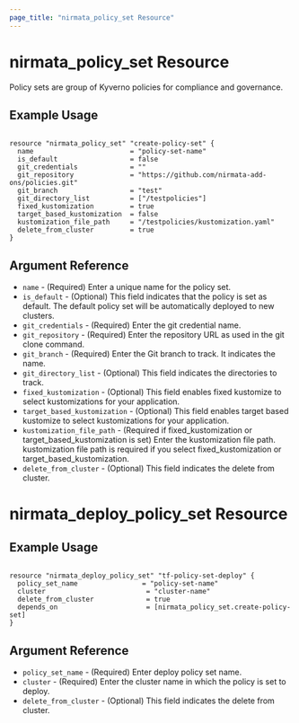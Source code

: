 ```yaml
---
page_title: "nirmata_policy_set Resource"
---
```


# nirmata_policy_set Resource

 Policy sets are group of Kyverno policies for compliance and governance.

## Example Usage

```hcl

resource "nirmata_policy_set" "create-policy-set" {
  name                        = "policy-set-name"
  is_default                  = false
  git_credentials             = ""
  git_repository              = "https://github.com/nirmata-add-ons/policies.git"
  git_branch                  = "test"
  git_directory_list          = ["/testpolicies"]
  fixed_kustomization         = true
  target_based_kustomization  = false
  kustomization_file_path     = "/testpolicies/kustomization.yaml"
  delete_from_cluster         = true
}

```

## Argument Reference

* `name` - (Required) Enter a unique name for the policy set.
* `is_default` - (Optional) This field indicates that the policy is set as default. The default policy set will be automatically deployed to new clusters.
* `git_credentials` - (Required) Enter the git credential name.
* `git_repository` - (Required)  Enter the repository URL as used in the git clone command.
* `git_branch` - (Required) Enter the Git branch to track. It indicates the name.
* `git_directory_list` - (Optional) This field indicates the directories to track.
* `fixed_kustomization` - (Optional)  This field enables fixed kustomize to select kustomizations for your application.
* `target_based_kustomization` - (Optional) This field enables target based kustomize to select kustomizations for your application.
* `kustomization_file_path` - (Required if fixed_kustomization or target_based_kustomization is set) Enter the kustomization file path. kustomization file path is required if you select fixed_kustomization or target_based_kustomization. 
* `delete_from_cluster` - (Optional) This field indicates the delete from cluster.


# nirmata_deploy_policy_set Resource

## Example Usage

```hcl

resource "nirmata_deploy_policy_set" "tf-policy-set-deploy" {
  policy_set_name                = "policy-set-name"
  cluster                         = "cluster-name"
  delete_from_cluster             = true
  depends_on                      = [nirmata_policy_set.create-policy-set]
}

```

## Argument Reference
* `policy_set_name` - (Required) Enter deploy policy set name.
* `cluster` - (Required) Enter the cluster name in which the policy is set to deploy.
* `delete_from_cluster` - (Optional) This field indicates the delete from cluster.

